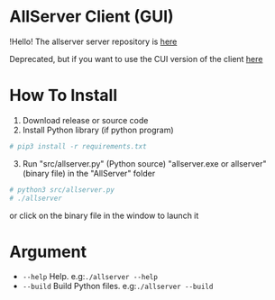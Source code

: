 # AllServer Client (GUI)
!Hello!
The allserver server repository is [here](https://github.com/stsaria/allserver-server)

Deprecated, but if you want to use the CUI version of the client [here](https://github.com/stsaria/allserver-old)
# How To Install
1. Download release or source code
2. Install Python library (if python program)
```bash
# pip3 install -r requirements.txt
```
3. Run "src/allserver.py" (Python source) "allserver.exe or allserver" (binary file) in the "AllServer" folder
```bash
# python3 src/allserver.py
# ./allserver
```
or click on the binary file in the window to launch it
# Argument
- `--help` Help. e.g:`./allserver --help`
- `--build` Build Python files. e.g:`./allserver --build`
